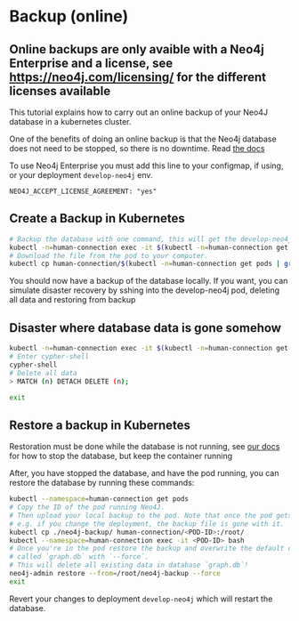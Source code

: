 # Backup (online)

## Online backups are only avaible with a Neo4j Enterprise and a license, see https://neo4j.com/licensing/ for the different licenses available

This tutorial explains how to carry out an online backup of your Neo4J
database in a kubernetes cluster.

One of the benefits of doing an online backup is that the Neo4j database does not need to be stopped, so there is no downtime. Read [the docs](https://neo4j.com/docs/operations-manual/current/backup/performing/)

To use Neo4j Enterprise you must add this line to your configmap, if using, or your deployment `develop-neo4j` env.

```
NEO4J_ACCEPT_LICENSE_AGREEMENT: "yes"
```
## Create a Backup in Kubernetes

```sh
# Backup the database with one command, this will get the develop-neo4j pod, ssh into it, and run the backup command
kubectl -n=human-connection exec -it $(kubectl -n=human-connection get pods | grep develop-neo4j | awk '{ print $1 }') -- neo4j-admin backup --backup-dir=/var/lib/neo4j --name=neo4j-backup
# Download the file from the pod to your computer.
kubectl cp human-connection/$(kubectl -n=human-connection get pods | grep develop-neo4j | awk '{ print $1 }'):/var/lib/neo4j/neo4j-backup ./neo4j-backup/
```

You should now have a backup of the database locally. If you want, you can simulate disaster recovery by sshing into the develop-neo4j pod, deleting all data and restoring from backup

## Disaster where database data is gone somehow

```sh
kubectl -n=human-connection exec -it $(kubectl -n=human-connection get pods | grep develop-neo4j |awk '{ print $1 }') bash
# Enter cypher-shell
cypher-shell
# Delete all data
> MATCH (n) DETACH DELETE (n);

exit
```

## Restore a backup in Kubernetes 

Restoration must be done while the database is not running, see [our docs](https://docs.human-connection.org/human-connection/deployment/volumes/neo4j-offline-backup#stop-and-restart-neo-4-j-database-in-kubernetes) for how to stop the database, but keep the container running

After, you have stopped the database, and have the pod running, you can restore the database by running these commands:

```sh
kubectl --namespace=human-connection get pods
# Copy the ID of the pod running Neo4J.
# Then upload your local backup to the pod. Note that once the pod gets deleted
# e.g. if you change the deployment, the backup file is gone with it.
kubectl cp ./neo4j-backup/ human-connection/<POD-ID>:/root/
kubectl --namespace=human-connection exec -it <POD-ID> bash
# Once you're in the pod restore the backup and overwrite the default database
# called `graph.db` with `--force`.
# This will delete all existing data in database `graph.db`!
neo4j-admin restore --from=/root/neo4j-backup --force
exit
```
Revert your changes to deployment `develop-neo4j` which will restart the database.